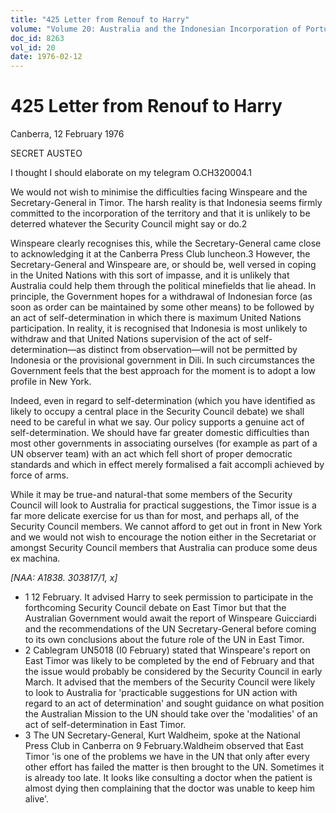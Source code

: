 ```yaml
---
title: "425 Letter from Renouf to Harry"
volume: "Volume 20: Australia and the Indonesian Incorporation of Portuguese Timor, 1974-1976"
doc_id: 8263
vol_id: 20
date: 1976-02-12
---
```


# 425 Letter from Renouf to Harry

Canberra, 12 February 1976

SECRET AUSTEO

I thought I should elaborate on my telegram O.CH320004.1

We would not wish to minimise the difficulties facing Winspeare and the Secretary-General in Timor. The harsh reality is that Indonesia seems firmly committed to the incorporation of the territory and that it is unlikely to be deterred whatever the Security Council might say or do.2

Winspeare clearly recognises this, while the Secretary-General came close to acknowledging it at the Canberra Press Club luncheon.3 However, the Secretary-General and Winspeare are, or should be, well versed in coping in the United Nations with this sort of impasse, and it is unlikely that Australia could help them through the political minefields that lie ahead. In principle, the Government hopes for a withdrawal of Indonesian force (as soon as order can be maintained by some other means) to be followed by an act of self-determination in which there is maximum United Nations participation. In reality, it is recognised that Indonesia is most unlikely to withdraw and that United Nations supervision of the act of self­-determination—as distinct from observation—will not be permitted by Indonesia or the provisional government in Dili. In such circumstances the Government feels that the best approach for the moment is to adopt a low profile in New York.

Indeed, even in regard to self-determination (which you have identified as likely to occupy a central place in the Security Council debate) we shall need to be careful in what we say. Our policy supports a genuine act of self-determination. We should have far greater domestic difficulties than most other governments in associating ourselves (for example as part of a UN observer team) with an act which fell short of proper democratic standards and which in effect merely formalised a fait accompli achieved by force of arms.

While it may be true-and natural-that some members of the Security Council will look to Australia for practical suggestions, the Timor issue is a far more delicate exercise for us than for most, and perhaps all, of the Security Council members. We cannot afford to get out in front in New York and we would not wish to encourage the notion either in the Secretariat or amongst Security Council members that Australia can produce some deus ex machina.

_[NAA: A1838. 303817/1, x]_

  * 1 12 February. It advised Harry to seek permission to participate in the forthcoming Security Council debate on East Timor but that the Australian Government would await the report of Winspeare Guicciardi and the recommendations of the UN Secretary-General before coming to its own conclusions about the future role of the UN in East Timor.
  * 2 Cablegram UN5018 (I0 February) stated that Winspeare's report on East Timor was likely to be completed by the end of February and that the issue would probably be considered by the Security Council in early March. It advised that the members of the Security Council were likely to look to Australia for 'practicable suggestions for UN action with regard to an act of determination' and sought guidance on what position the Australian Mission to the UN should take over the 'modalities' of an act of self-determination in East Timor.
  * 3 The UN Secretary-General, Kurt Waldheim, spoke at the National Press Club in Canberra on 9 February.Waldheim observed that East Timor 'is one of the problems we have in the UN that only after every other effort has failed the matter is then brought to the UN. Sometimes it is already too late. It looks like consulting a doctor when the patient is almost dying then complaining that the doctor was unable to keep him alive'.


